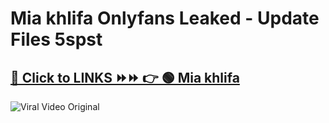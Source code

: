 
 # Mia khlifa Onlyfans Leaked - Update Files 5spst

## <h2><a href="https://clipsfans.com/Mia_khlifa&ref=git">🔗 Click to LINKS ⏩⏩ 👉 🟢 Mia khlifa </a></h2>

<a href="https://clipsfans.com/Mia_khlifa&ref=git" rel="nofollow" data-target="animated-image.originalLink"><img src="https://i.ibb.co.com/xMMVF88/686577567.gif" alt="Viral Video Original" style="max-width: 100%; display: inline-block;" data-target="animated-image.originalImage"></a>

